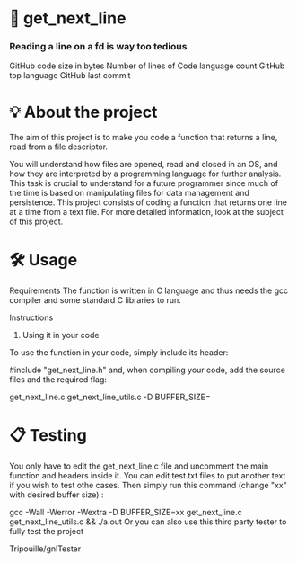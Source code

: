 #                                📖 get_next_line

#### 

### Reading a line on a fd is way too tedious
GitHub code size in bytes Number of lines of Code language count GitHub top language GitHub last commit


#  💡 About the project
The aim of this project is to make you code a function that returns a line, read from a file descriptor.

You will understand how files are opened, read and closed in an OS,
and how they are interpreted by a programming language for further analysis.
This task is crucial to understand for a future programmer since much of the time is based
on manipulating files for data management and persistence.
This project consists of coding a function that returns one line at a time from a text file.
For more detailed information, look at the subject of this project.

#  🛠️ Usage
Requirements
The function is written in C language and thus needs the gcc compiler and some standard C libraries to run.

Instructions
1. Using it in your code

To use the function in your code, simply include its header:

#include "get_next_line.h"
and, when compiling your code, add the source files and the required flag:

get_next_line.c get_next_line_utils.c -D BUFFER_SIZE=<size>
  
# 📋 Testing
You only have to edit the get_next_line.c file and uncomment the main function and headers inside it. You can edit test.txt files to put another text if you wish to test othe cases. Then simply run this command (change "xx" with desired buffer size) :

gcc -Wall -Werror -Wextra -D BUFFER_SIZE=xx get_next_line.c get_next_line_utils.c && ./a.out
Or you can also use this third party tester to fully test the project

Tripouille/gnlTester
